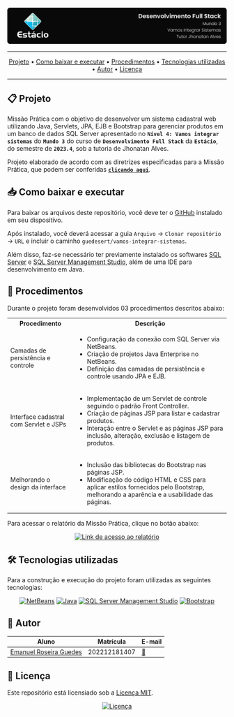 ![Capa do projeto com logo da Estácio](./.github/capa.svg)

<div align="center">

---

[Projeto](#-projeto) • [Como baixar e executar](#-como-baixar-e-executar) • [Procedimentos](#-procedimentos) • [Tecnologias utilizadas](#-tecnologias-utilizadas) • [Autor](#-autor) • [Licença](#-licença)

---

</div>

## 📋 Projeto

Missão Prática com o objetivo de desenvolver um sistema cadastral web utilizando Java, Servlets, JPA, EJB e Bootstrap para gerenciar produtos em um banco de dados SQL Server apresentado no **`Nível 4: Vamos integrar sistemas`** do **`Mundo 3`** do curso de **`Desenvolvimento Full Stack`** da **`Estácio`**, do semestre de **`2023.4`**, sob a tutoria de Jhonatan Alves.

Projeto elaborado de acordo com as diretrizes especificadas para a Missão Prática, que podem ser conferidas [**`clicando aqui`**](https://sway.cloud.microsoft/s/mFW7pht4vrv0SCQO/embed).

## 📥 Como baixar e executar

Para baixar os arquivos deste repositório, você deve ter o [GitHub](https://github.com/) instalado em seu dispositivo.

Após instalado, você deverá acessar a guia `Arquivo` → `Clonar repositório` → `URL` e incluir o caminho `guedesert/vamos-integrar-sistemas`.

Além disso, faz-se necessário ter previamente instalado os softwares [SQL Server](https://www.microsoft.com/pt-br/sql-server/sql-server-downloads) e [SQL Server Management Studio](https://learn.microsoft.com/en-us/sql/ssms/download-sql-server-management-studio-ssms?view=sql-server-ver16#download-ssms), além de uma IDE para desenvolvimento em Java.

## 🔗 Procedimentos

Durante o projeto foram desenvolvidos 03 procedimentos descritos abaixo:

<table>
  <tr>
    <th>Procedimento</th>
    <th>Descrição</th>
  </tr>
  <tr>
    <td>Camadas de persistência e controle</td>
    <td>
      <ul>
        <li>Configuração da conexão com SQL Server via NetBeans.</li>
        <li>Criação de projetos Java Enterprise no NetBeans.</li>
        <li>Definição das camadas de persistência e controle usando JPA e EJB.</li>
      </ul>
    </td>
  </tr>
  <tr>
    <td> Interface cadastral com Servlet e JSPs</td>
    <td>
      <ul>
        <li>Implementação de um Servlet de controle seguindo o padrão Front Controller.</li>
        <li>Criação de páginas JSP para listar e cadastrar produtos.</li>
        <li>Interação entre o Servlet e as páginas JSP para inclusão, alteração, exclusão e listagem de produtos.</li>
      </ul>
    </td>
  </tr>
  <tr>
    <td>Melhorando o design da interface</td>
    <td>
      <ul>
        <li>Inclusão das bibliotecas do Bootstrap nas páginas JSP.</li>
        <li>Modificação do código HTML e CSS para aplicar estilos fornecidos pelo Bootstrap, melhorando a aparência e a usabilidade das páginas.</li>
      </ul>
    </td>
  </tr>
</table>

Para acessar o relatório da Missão Prática, clique no botão abaixo:

<div align="center">

[![Link de acesso ao relatório](https://img.shields.io/badge/-Acesse%20o%20relatório-000000?style=for-the-badge)](./Relatório%20da%20Missão%20Prática.pdf)

</div>

## 🛠 Tecnologias utilizadas

Para a construção e execução do projeto foram utilizadas as seguintes tecnologias:

<div align="center">

[![NetBeans](https://img.shields.io/badge/-NetBeans-1B6AC6?style=for-the-badge&logo=apachenetbeanside&logoColor=white)](https://netbeans.apache.org/front/main/download/index.html) [![Java](https://img.shields.io/badge/-Java-e82d2c?style=for-the-badge&logo=java&logoColor=white)](https://www.oracle.com/br/java/technologies/downloads/) [![SQL Server Management Studio](https://img.shields.io/badge/-SQL%20Server%20Management%20Studio-2f2f2f?style=for-the-badge)](https://learn.microsoft.com/en-us/sql/ssms/download-sql-server-management-studio-ssms?view=sql-server-ver16#download-ssms) [![Bootstrap](https://img.shields.io/badge/-Bootstrap-7952B3?style=for-the-badge&logo=bootstrap&logoColor=white)](https://getbootstrap.com/docs/5.3/getting-started/introduction/)

</div>

## 👥 Autor

| Aluno                                                  | Matrícula    | E-mail                                      |
| ------------------------------------------------------ | ------------ | ------------------------------------------- |
| [Emanuel Roseira Guedes](https://github.com/guedesert) | 202212181407 | [📧](mailto:202212181407@alunos.estacio.br) |

## 📃 Licença

Este repositório está licensiado sob a [Licença MIT](./LICENSE).

<div align=center>

[![Licença](https://img.shields.io/github/license/guedesert/vamos-integrar-sistemas?style=for-the-badge&color=blue&label=licença)](./LICENSE)

</div>
